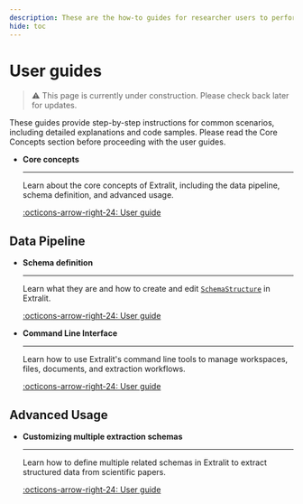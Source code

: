 ```yaml
---
description: These are the how-to guides for researcher users to perform a literature data extraction job. They provide step-by-step instructions for common scenarios, including detailed explanations and code samples.
hide: toc
---
```


# User guides

>:warning: This page is currently under construction. Please check back later for updates.

These guides provide step-by-step instructions for common scenarios, including detailed explanations and code samples. Please read the Core Concepts section before proceeding with the user guides.

<div class="grid cards" markdown>

-   __Core concepts__

    ---

    Learn about the core concepts of Extralit, including the data pipeline, schema definition, and advanced usage.

    [:octicons-arrow-right-24: User guide](core_concepts.md)


</div>


## Data Pipeline

<div class="grid cards" markdown>

-   __Schema definition__

    ---

    Learn what they are and how to create and edit [`SchemaStructure`](schema_definition.md) in Extralit.

    [:octicons-arrow-right-24: User guide](schema_definition.md)

-   __Command Line Interface__

    ---

    Learn how to use Extralit's command line tools to manage workspaces, files, documents, and extraction workflows.

    [:octicons-arrow-right-24: User guide](command_line_interface.md)


</div>

## Advanced Usage

<div class="grid cards" markdown>

-   __Customizing multiple extraction schemas__

    ---

    Learn how to define multiple related schemas in Extralit to extract structured data from scientific papers.

    [:octicons-arrow-right-24: User guide](multi_schemas.md)


</div>